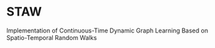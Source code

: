 # STAW
Implementation of Continuous-Time Dynamic Graph Learning Based on Spatio-Temporal Random Walks
